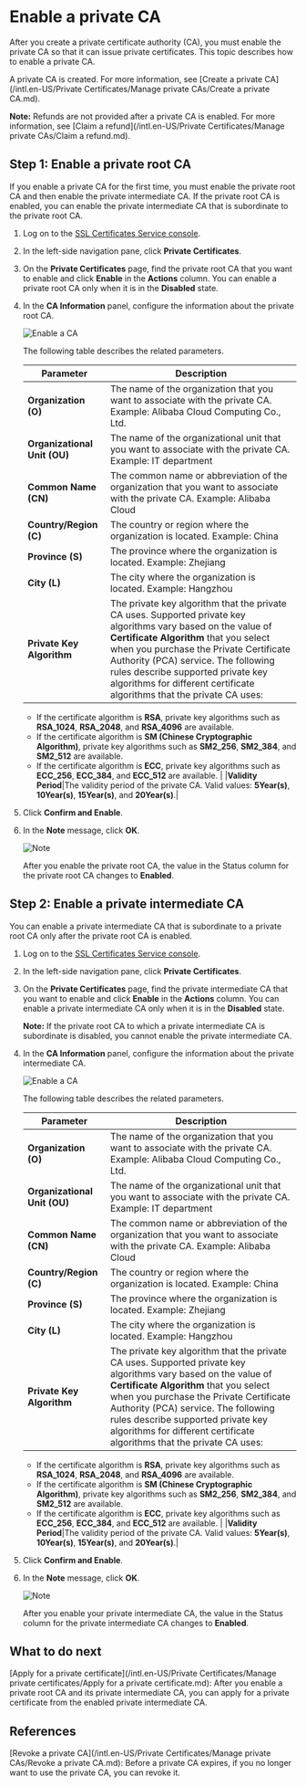 # Enable a private CA

After you create a private certificate authority \(CA\), you must enable the private CA so that it can issue private certificates. This topic describes how to enable a private CA.

A private CA is created. For more information, see [Create a private CA](/intl.en-US/Private Certificates/Manage private CAs/Create a private CA.md).

**Note:** Refunds are not provided after a private CA is enabled. For more information, see [Claim a refund](/intl.en-US/Private Certificates/Manage private CAs/Claim a refund.md).

## Step 1: Enable a private root CA

If you enable a private CA for the first time, you must enable the private root CA and then enable the private intermediate CA. If the private root CA is enabled, you can enable the private intermediate CA that is subordinate to the private root CA.

1.  Log on to the [SSL Certificates Service console](https://yundunnext.console.aliyun.com/?p=cas).

2.  In the left-side navigation pane, click **Private Certificates**.

3.  On the **Private Certificates** page, find the private root CA that you want to enable and click **Enable** in the **Actions** column. You can enable a private root CA only when it is in the **Disabled** state.

4.  In the **CA Information** panel, configure the information about the private root CA.

    ![Enable a CA](https://static-aliyun-doc.oss-accelerate.aliyuncs.com/assets/img/en-US/8477917161/p253399.png)

    The following table describes the related parameters.

    |Parameter|Description|
    |---------|-----------|
    |**Organization \(O\)**|The name of the organization that you want to associate with the private CA. Example: Alibaba Cloud Computing Co., Ltd. |
    |**Organizational Unit \(OU\)**|The name of the organizational unit that you want to associate with the private CA. Example: IT department |
    |**Common Name \(CN\)**|The common name or abbreviation of the organization that you want to associate with the private CA. Example: Alibaba Cloud |
    |**Country/Region \(C\)**|The country or region where the organization is located. Example: China |
    |**Province \(S\)**|The province where the organization is located. Example: Zhejiang |
    |**City \(L\)**|The city where the organization is located. Example: Hangzhou |
    |**Private Key Algorithm**|The private key algorithm that the private CA uses. Supported private key algorithms vary based on the value of **Certificate Algorithm** that you select when you purchase the Private Certificate Authority \(PCA\) service. The following rules describe supported private key algorithms for different certificate algorithms that the private CA uses:

    -   If the certificate algorithm is **RSA**, private key algorithms such as **RSA\_1024**, **RSA\_2048**, and **RSA\_4096** are available.
    -   If the certificate algorithm is **SM \(Chinese Cryptographic Algorithm\)**, private key algorithms such as **SM2\_256**, **SM2\_384**, and **SM2\_512** are available.
    -   If the certificate algorithm is **ECC**, private key algorithms such as **ECC\_256**, **ECC\_384**, and **ECC\_512** are available. |
    |**Validity Period**|The validity period of the private CA. Valid values: **5Year\(s\)**, **10Year\(s\)**, **15Year\(s\)**, and **20Year\(s\)**.|

5.  Click **Confirm and Enable**.

6.  In the **Note** message, click **OK**.

    ![Note](https://static-aliyun-doc.oss-accelerate.aliyuncs.com/assets/img/en-US/1636041261/p266061.png)

    After you enable the private root CA, the value in the Status column for the private root CA changes to **Enabled**.


## Step 2: Enable a private intermediate CA

You can enable a private intermediate CA that is subordinate to a private root CA only after the private root CA is enabled.

1.  Log on to the [SSL Certificates Service console](https://yundunnext.console.aliyun.com/?p=cas).

2.  In the left-side navigation pane, click **Private Certificates**.

3.  On the **Private Certificates** page, find the private intermediate CA that you want to enable and click **Enable** in the **Actions** column. You can enable a private intermediate CA only when it is in the **Disabled** state.

    **Note:** If the private root CA to which a private intermediate CA is subordinate is disabled, you cannot enable the private intermediate CA.

4.  In the **CA Information** panel, configure the information about the private intermediate CA.

    ![Enable a CA](https://static-aliyun-doc.oss-accelerate.aliyuncs.com/assets/img/en-US/8477917161/p253399.png)

    The following table describes the related parameters.

    |Parameter|Description|
    |---------|-----------|
    |**Organization \(O\)**|The name of the organization that you want to associate with the private CA. Example: Alibaba Cloud Computing Co., Ltd. |
    |**Organizational Unit \(OU\)**|The name of the organizational unit that you want to associate with the private CA. Example: IT department |
    |**Common Name \(CN\)**|The common name or abbreviation of the organization that you want to associate with the private CA. Example: Alibaba Cloud |
    |**Country/Region \(C\)**|The country or region where the organization is located. Example: China |
    |**Province \(S\)**|The province where the organization is located. Example: Zhejiang |
    |**City \(L\)**|The city where the organization is located. Example: Hangzhou |
    |**Private Key Algorithm**|The private key algorithm that the private CA uses. Supported private key algorithms vary based on the value of **Certificate Algorithm** that you select when you purchase the Private Certificate Authority \(PCA\) service. The following rules describe supported private key algorithms for different certificate algorithms that the private CA uses:

    -   If the certificate algorithm is **RSA**, private key algorithms such as **RSA\_1024**, **RSA\_2048**, and **RSA\_4096** are available.
    -   If the certificate algorithm is **SM \(Chinese Cryptographic Algorithm\)**, private key algorithms such as **SM2\_256**, **SM2\_384**, and **SM2\_512** are available.
    -   If the certificate algorithm is **ECC**, private key algorithms such as **ECC\_256**, **ECC\_384**, and **ECC\_512** are available. |
    |**Validity Period**|The validity period of the private CA. Valid values: **5Year\(s\)**, **10Year\(s\)**, **15Year\(s\)**, and **20Year\(s\)**.|

5.  Click **Confirm and Enable**.

6.  In the **Note** message, click **OK**.

    ![Note](https://static-aliyun-doc.oss-accelerate.aliyuncs.com/assets/img/en-US/1636041261/p266061.png)

    After you enable your private intermediate CA, the value in the Status column for the private intermediate CA changes to **Enabled**.


## What to do next

[Apply for a private certificate](/intl.en-US/Private Certificates/Manage private certificates/Apply for a private certificate.md): After you enable a private root CA and its private intermediate CA, you can apply for a private certificate from the enabled private intermediate CA.

## References

[Revoke a private CA](/intl.en-US/Private Certificates/Manage private CAs/Revoke a private CA.md): Before a private CA expires, if you no longer want to use the private CA, you can revoke it.

